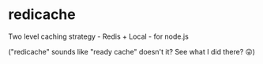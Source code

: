 # redicache
Two level caching strategy - Redis + Local - for node.js

("redicache" sounds like "ready cache" doesn't it? See what I did there? 😜)
